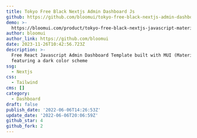 ```yaml
---
title: Tokyo Free Black Nextjs Admin Dashboard Js
github: https://github.com/bloomui/tokyo-free-black-nextjs-admin-dashboard-js
demo: >-
  https://bloomui.com/product/tokyo-free-black-nextjs-javascript-material-ui-admin-dashboard/
author: bloomui
author_link: https://github.com/bloomui
date: 2023-11-26T10:42:56.723Z
description: >-
  Free React Javascript Admin Dashboard Template built with MUI (Material-UI)
  featuring a dark color scheme
ssg:
  - Nextjs
css:
  - Tailwind
cms: []
category:
  - Dashboard
draft: false
publish_date: '2022-06-06T14:26:53Z'
update_date: '2022-06-06T20:06:59Z'
github_star: 4
github_fork: 2
---
```

